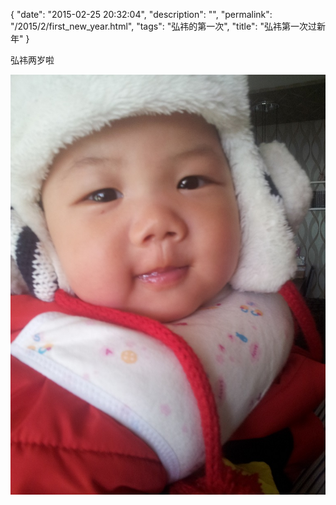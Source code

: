 {
  "date": "2015-02-25 20:32:04",
  "description": "",
  "permalink": "/2015/2/first_new_year.html",
  "tags": "弘祎的第一次",
  "title": "弘祎第一次过新年"
}

弘祎两岁啦

![](/image/2015-2-19-9-45-19.jpg)